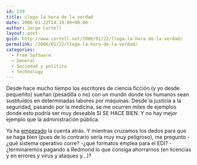 ```yaml
---
id: 239
title: Llega la hora de la verdad
date: 2006-01-22T14:19:00+00:00
author: Jorge Cortell
layout: post
guid: http://www.cortell.net/2006/01/22/llega-la-hora-de-la-verdad/
permalink: /2006/01/22/llega-la-hora-de-la-verdad/
categories:
  - Free Software
  - General
  - Sociedad y polí­tica
  - Technology
---
```

Desde hace mucho tiempo los escritores de ciencia ficción (y yo desde pequeñito) sueñan (pesadilla o no) con un mundo donde los humanos sean sustituí­dos en determinadas labores por máquinas. Desde la justicia a la seguridad, pasando por la medicina, se me ocurren miles de ejemplos donde esto podrí­a ser muy deseable SI SE HACE BIEN. Y no hay mejor ejemplo que la administración pública.

Ya ha [empezado](http://www.20minutos.es/noticia/83107/0/administracion/SARA/gijon/) la cuenta atrás. Y mientras cruzamos los dedos para que se haga bien (pues de lo contrario serí­a muy muy peligroso), me pregunto -¿qué sistema operativo corre? -¿qué formatos emplea para el EDI? -¿terminaremos pagando a Redmond lo que consiga ahorrarnos (en licencias y en errores y virus y ataques y&#8230;)?
